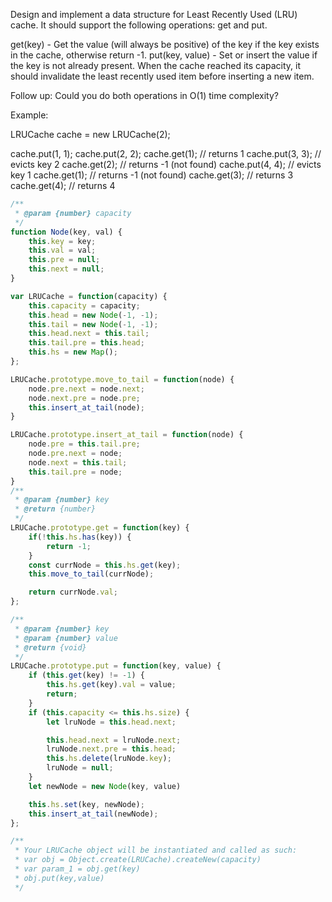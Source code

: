 Design and implement a data structure for Least Recently Used (LRU) cache. It should support the following operations: get and put.

get(key) - Get the value (will always be positive) of the key if the key exists in the cache, otherwise return -1.
put(key, value) - Set or insert the value if the key is not already present. When the cache reached its capacity, it should invalidate the least recently used item before inserting a new item.

Follow up:
Could you do both operations in O(1) time complexity?

Example:

LRUCache cache = new LRUCache(2);

cache.put(1, 1);
cache.put(2, 2);
cache.get(1);       // returns 1
cache.put(3, 3);    // evicts key 2
cache.get(2);       // returns -1 (not found)
cache.put(4, 4);    // evicts key 1
cache.get(1);       // returns -1 (not found)
cache.get(3);       // returns 3
cache.get(4);       // returns 4


```js
/**
 * @param {number} capacity
 */
function Node(key, val) {
    this.key = key;
    this.val = val;
    this.pre = null;
    this.next = null;
}

var LRUCache = function(capacity) {
    this.capacity = capacity;
    this.head = new Node(-1, -1);
    this.tail = new Node(-1, -1);
    this.head.next = this.tail;
    this.tail.pre = this.head;
    this.hs = new Map();
};

LRUCache.prototype.move_to_tail = function(node) {
    node.pre.next = node.next;
    node.next.pre = node.pre;
    this.insert_at_tail(node);
}

LRUCache.prototype.insert_at_tail = function(node) {
    node.pre = this.tail.pre;
    node.pre.next = node;
    node.next = this.tail;
    this.tail.pre = node;
}
/**
 * @param {number} key
 * @return {number}
 */
LRUCache.prototype.get = function(key) {
    if(!this.hs.has(key)) {
        return -1;
    }
    const currNode = this.hs.get(key);
    this.move_to_tail(currNode);

    return currNode.val;
};

/**
 * @param {number} key
 * @param {number} value
 * @return {void}
 */
LRUCache.prototype.put = function(key, value) {
    if (this.get(key) != -1) {
        this.hs.get(key).val = value;
        return;
    }
    if (this.capacity <= this.hs.size) {
        let lruNode = this.head.next;

        this.head.next = lruNode.next;
        lruNode.next.pre = this.head;
        this.hs.delete(lruNode.key);
        lruNode = null;
    }
    let newNode = new Node(key, value)

    this.hs.set(key, newNode);
    this.insert_at_tail(newNode);
};

/**
 * Your LRUCache object will be instantiated and called as such:
 * var obj = Object.create(LRUCache).createNew(capacity)
 * var param_1 = obj.get(key)
 * obj.put(key,value)
 */
 ```
